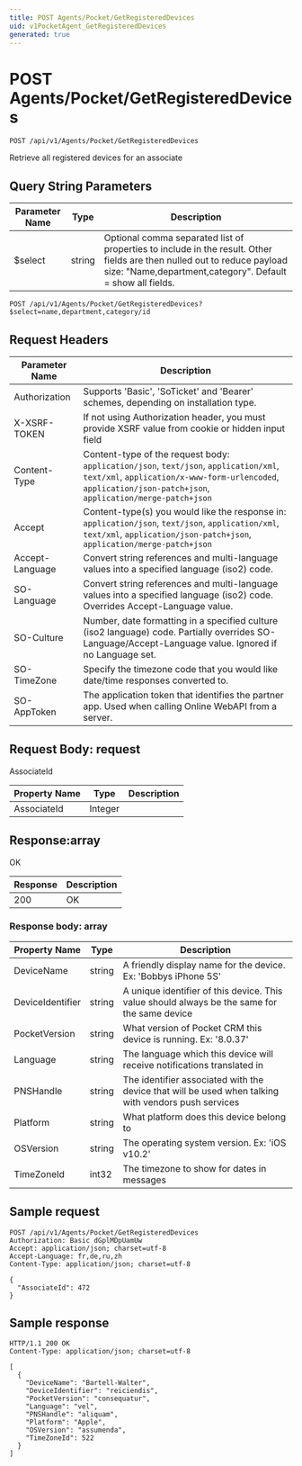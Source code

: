 ```yaml
---
title: POST Agents/Pocket/GetRegisteredDevices
uid: v1PocketAgent_GetRegisteredDevices
generated: true
---
```


# POST Agents/Pocket/GetRegisteredDevices

```http
POST /api/v1/Agents/Pocket/GetRegisteredDevices
```

Retrieve all registered devices for an associate







## Query String Parameters

| Parameter Name | Type |  Description |
|----------------|------|--------------|
| $select | string |  Optional comma separated list of properties to include in the result. Other fields are then nulled out to reduce payload size: "Name,department,category". Default = show all fields. |

```http
POST /api/v1/Agents/Pocket/GetRegisteredDevices?$select=name,department,category/id
```


## Request Headers

| Parameter Name | Description |
|----------------|-------------|
| Authorization  | Supports 'Basic', 'SoTicket' and 'Bearer' schemes, depending on installation type. |
| X-XSRF-TOKEN   | If not using Authorization header, you must provide XSRF value from cookie or hidden input field |
| Content-Type | Content-type of the request body: `application/json`, `text/json`, `application/xml`, `text/xml`, `application/x-www-form-urlencoded`, `application/json-patch+json`, `application/merge-patch+json` |
| Accept         | Content-type(s) you would like the response in: `application/json`, `text/json`, `application/xml`, `text/xml`, `application/json-patch+json`, `application/merge-patch+json` |
| Accept-Language | Convert string references and multi-language values into a specified language (iso2) code. |
| SO-Language | Convert string references and multi-language values into a specified language (iso2) code. Overrides Accept-Language value. |
| SO-Culture | Number, date formatting in a specified culture (iso2 language) code. Partially overrides SO-Language/Accept-Language value. Ignored if no Language set. |
| SO-TimeZone | Specify the timezone code that you would like date/time responses converted to. |
| SO-AppToken | The application token that identifies the partner app. Used when calling Online WebAPI from a server. |

## Request Body: request 

AssociateId 

| Property Name | Type |  Description |
|----------------|------|--------------|
| AssociateId | Integer |  |

## Response:array

OK

| Response | Description |
|----------------|-------------|
| 200 | OK |

### Response body: array

| Property Name | Type |  Description |
|----------------|------|--------------|
| DeviceName | string | A friendly display name for the device. Ex: 'Bobbys iPhone 5S' |
| DeviceIdentifier | string | A unique identifier of this device. This value should always be the same for the same device |
| PocketVersion | string | What version of Pocket CRM this device is running. Ex: '8.0.37' |
| Language | string | The language which this device will receive notifications translated in |
| PNSHandle | string | The identifier associated with the device that will be used when talking with vendors push services |
| Platform | string | What platform does this device belong to |
| OSVersion | string | The operating system version. Ex: 'iOS v10.2' |
| TimeZoneId | int32 | The timezone to show for dates in messages |

## Sample request

```http!
POST /api/v1/Agents/Pocket/GetRegisteredDevices
Authorization: Basic dGplMDpUamUw
Accept: application/json; charset=utf-8
Accept-Language: fr,de,ru,zh
Content-Type: application/json; charset=utf-8

{
  "AssociateId": 472
}
```

## Sample response

```http_
HTTP/1.1 200 OK
Content-Type: application/json; charset=utf-8

[
  {
    "DeviceName": "Bartell-Walter",
    "DeviceIdentifier": "reiciendis",
    "PocketVersion": "consequatur",
    "Language": "vel",
    "PNSHandle": "aliquam",
    "Platform": "Apple",
    "OSVersion": "assumenda",
    "TimeZoneId": 522
  }
]
```